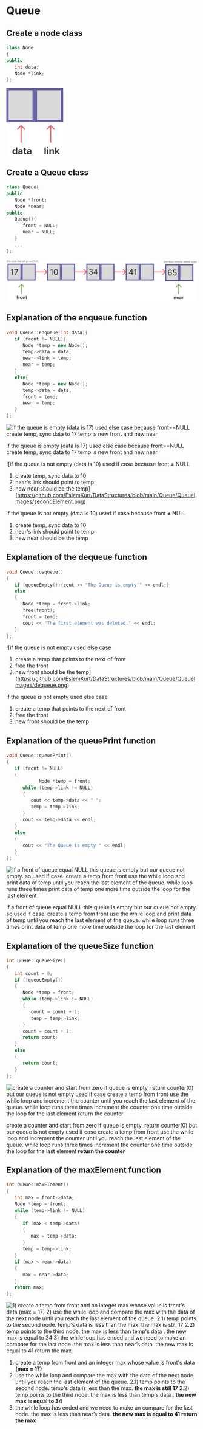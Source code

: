 # Queue

## Create a node class

```cpp
class Node
{
public:
   int data;
   Node *link;
};
```

![creatNode.png](https://github.com/EslemKurt/DataStructures/blob/main/Queue/QueueImages/creatNode.png)

## Create a Queue class

```cpp
class Queue{
public:
   Node *front;
   Node *near;
public:
   Queue(){
      front = NULL;
      near = NULL;
   }
   ...
};
```

![queueOrnek.png](https://github.com/EslemKurt/DataStructures/blob/main/Queue/QueueImages/queueOrnek.png)

## Explanation of the enqueue function

```cpp
void Queue::enqueue(int data){
   if (front != NULL){
      Node *temp = new Node();
      temp->data = data;
      near->link = temp;
      near = temp;
   }
   else{
      Node *temp = new Node();
      temp->data = data;
      front = temp;
      near = temp;
   }
};
```

![if the queue is empty (data is 17)
used else case because front==NULL
create temp, sync data to 17
temp is new front and new near
](https://github.com/EslemKurt/DataStructures/blob/main/Queue/QueueImages/firstElement.png)

if the queue is empty (data is 17)
used else case because front==NULL
create temp, sync data to 17
temp is new front and new near

![if the queue is not empty (data is 10)
used if case because front ≠ NULL
1) create temp, sync data to 10
2) near's link should point to temp
3) new near should be the temp](https://github.com/EslemKurt/DataStructures/blob/main/Queue/QueueImages/secondElement.png)

if the queue is not empty (data is 10)
used if case because front ≠ NULL
1) create temp, sync data to 10
2) near's link should point to temp
3) new near should be the temp

## Explanation of the dequeue function

```cpp
void Queue::dequeue()
{
   if (queueEmpty()){cout << "The Queue is empty!" << endl;}
   else
   {
      Node *temp = front->link;
      free(front);
      front = temp;
      cout << "The first element was deleted." << endl;
   }
};
```

![if the queue is not empty used else case 
1) create a temp that points to the next of front
2) free the front
3) new front should be the temp](https://github.com/EslemKurt/DataStructures/blob/main/Queue/QueueImages/dequeue.png)

if the queue is not empty used else case 
1) create a temp that points to the next of front
2) free the front
3) new front should be the temp

## Explanation of the queuePrint function

```cpp
void Queue::queuePrint()
{
   if (front != NULL)
   {
			Node *temp = front;
      while (temp->link != NULL)
      {
         cout << temp->data << " ";
         temp = temp->link;
      }
      cout << temp->data << endl;
   }
   else
   {
      cout << "The Queue is empty " << endl;
   }
};
```

![if a front of queue equal NULL this queue is empty but our queue not empty. so used if case.
create a temp from front
use the while loop and print data of temp until you reach the last element of the queue. while loop runs three times 
print data of temp one more time outside the loop for the last element](https://github.com/EslemKurt/DataStructures/blob/main/Queue/QueueImages/print.png)

if a front of queue equal NULL this queue is empty but our queue not empty. so used if case.
create a temp from front
use the while loop and print data of temp until you reach the last element of the queue. while loop runs three times 
print data of temp one more time outside the loop for the last element

## Explanation of the queueSize function

```cpp
int Queue::queueSize()
{
   int count = 0;
   if (!queueEmpty())
   {
      Node *temp = front;
      while (temp->link != NULL)
      {
         count = count + 1;
         temp = temp->link;
      }
      count = count + 1;
      return count;
   }
   else
   {
      return count;
   }
};
```

![create a counter and start from zero
if queue is empty, return counter(0) but our queue is not empty used if case
create a temp from front
use the while loop and increment the counter until you reach the last element of the queue. while loop runs three times 
increment the counter one time outside the loop for the last element
**return the counter**](https://github.com/EslemKurt/DataStructures/blob/main/Queue/QueueImages/print%201.png)

create a counter and start from zero
if queue is empty, return counter(0) but our queue is not empty used if case
create a temp from front
use the while loop and increment the counter until you reach the last element of the queue. while loop runs three times 
increment the counter one time outside the loop for the last element
**return the counter**

## Explanation of the maxElement function

```cpp
int Queue::maxElement()
{
   int max = front->data;
   Node *temp = front;
   while (temp->link != NULL)
   {
      if (max < temp->data)
      {
         max = temp->data;
      }
      temp = temp->link;
   }
   if (max < near->data)
   {
      max = near->data;
   }
   return max;
};
```

![1) create a temp from front and an integer max whose value is front's data **(max = 17)**
2) use the while loop and compare the max with the data of the next node until you reach the last element of the queue.
2.1) temp points to the second node. temp's data is less than the max. **the max is still 17**
2.2) temp points to the third node. the max is less than temp's data . **the new max is equal to 34**
3) the while loop has ended and we need to make an compare for the last node. the max is less than near’s data. **the new max is equal to 41
return the max**
](https://github.com/EslemKurt/DataStructures/blob/main/Queue/QueueImages/max.png)

1) create a temp from front and an integer max whose value is front's data **(max = 17)**
2) use the while loop and compare the max with the data of the next node until you reach the last element of the queue.
2.1) temp points to the second node. temp's data is less than the max. **the max is still 17**
2.2) temp points to the third node. the max is less than temp's data . **the new max is equal to 34**
3) the while loop has ended and we need to make an compare for the last node. the max is less than near’s data. **the new max is equal to 41
return the max**
